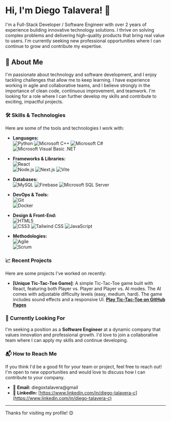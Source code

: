 # Hi, I'm Diego Talavera! 👋

I'm a Full-Stack Developer / Software Engineer with over 2 years of experience building innovative technology solutions. I thrive on solving complex problems and delivering high-quality products that bring real value to users. I'm currently seeking new professional opportunities where I can continue to grow and contribute my expertise.

## 🚀 About Me

I'm passionate about technology and software development, and I enjoy tackling challenges that allow me to keep learning. I have experience working in agile and collaborative teams, and I believe strongly in the importance of clean code, continuous improvement, and teamwork. I'm looking for a role where I can further develop my skills and contribute to exciting, impactful projects.

### 🛠️ Skills & Technologies

Here are some of the tools and technologies I work with:

- **Languages:**  
  ![Python](https://img.shields.io/badge/Python-3776AB?style=for-the-badge&logo=python&logoColor=white)
  ![Microsoft C++](https://img.shields.io/badge/-C++-blue?logo=cplusplus)
  ![Microsoft C#](https://img.shields.io/badge/-C%23-000000?logo=dotnet)
  ![Microsoft Visual Basic .NET](https://img.shields.io/badge/-.NET%208.0-blueviolet?logo=dotnet)
  

- **Frameworks & Libraries:**  
  ![React](https://img.shields.io/badge/React-61DAFB?style=for-the-badge&logo=react&logoColor=black)  
  ![Node.js](https://img.shields.io/badge/Node.js-339933?style=for-the-badge&logo=node.js&logoColor=white)
  ![Next.js](https://img.shields.io/badge/next.js-000000?style=for-the-badge&logo=nextdotjs&logoColor=white)
  ![Vite](https://img.shields.io/badge/Vite-646CFF?style=for-the-badge&logo=Vite&logoColor=white)

- **Databases:**  
  ![MySQL](https://img.shields.io/badge/MySQL-4479A1?style=for-the-badge&logo=mysql&logoColor=white)
  ![Firebase](https://img.shields.io/badge/firebase-ffca28?style=for-the-badge&logo=firebase&logoColor=black)
  ![Microsoft SQL Server](https://img.shields.io/badge/Microsoft_SQL_Server-CC2927)
  
- **DevOps & Tools:**  
  ![Git](https://img.shields.io/badge/Git-F05032?style=for-the-badge&logo=git&logoColor=white)  
  ![Docker](https://img.shields.io/badge/Docker-2496ED?style=for-the-badge&logo=docker&logoColor=white)

- **Design & Front-End:**  
  ![HTML5](https://img.shields.io/badge/HTML5-E34F26?style=for-the-badge&logo=html5&logoColor=white)  
  ![CSS3](https://img.shields.io/badge/CSS3-1572B6?style=for-the-badge&logo=css3&logoColor=white)
  ![Tailwind CSS](https://img.shields.io/badge/Tailwind_CSS-grey?style=for-the-badge&logo=tailwind-css&logoColor=38B2AC)
  ![JavaScript](https://shields.io/badge/JavaScript-F7DF1E?logo=JavaScript&logoColor=000&style=flat-square)

- **Methodologies:**  
  ![Agile](https://img.shields.io/badge/Agile-121212?style=for-the-badge&logo=agile&logoColor=white)  
  ![Scrum](https://img.shields.io/badge/Scrum-555555?style=for-the-badge&logo=scrum&logoColor=white)

### 📈 Recent Projects

Here are some projects I've worked on recently:

- **[Unique Tic-Tac-Toe Game]**: A simple Tic-Tac-Toe game built with React, featuring both Player vs. Player and Player vs. AI modes. The AI comes with adjustable difficulty levels (easy, medium, hard). The game includes sound effects and a responsive UI. **[Play Tic-Tac-Toe on GitHub Pages](https://diegotalaveracampos.github.io/unique_tic-tac-toe_game)**

### 💼 Currently Looking For

I'm seeking a position as a **Software Engineer** at a dynamic company that values innovation and professional growth. I'd love to join a collaborative team where I can apply my skills and continue developing.

### 📬 How to Reach Me

If you think I'd be a good fit for your team or project, feel free to reach out! I'm open to new opportunities and would love to discuss how I can contribute to your company.

- 📧 **Email:** diegoxtalavera@gmail
- 💼 **LinkedIn:** [https://www.linkedin.com/in/diego-talavera-c](https://www.linkedin.com/in/diego-talavera-c)

---

Thanks for visiting my profile! 😊
